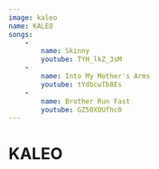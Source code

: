 ```yaml
---
image: kaleo
name: KALEO
songs:
    -
        name: Skinny
        youtube: TYH_lkZ_3sM
    -
        name: Into My Mother's Arms
        youtube: tYdbcwTb8Es
    -
        name: Brother Run Fast
        youtube: GZ50XOUfhc0
---
```

# KALEO

